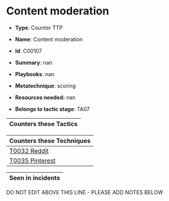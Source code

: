 # Content moderation

* **Type**: Counter TTP

* **Name**: Content moderation

* **Id**: C00107

* **Summary**: nan

* **Playbooks**: nan

* **Metatechnique**: scoring

* **Resources needed:** nan

* **Belongs to tactic stage**: TA07


| Counters these Tactics |
| ---------------------- |



| Counters these Techniques |
| ------------------------- |
| [T0032 Reddit](../techniques/T0032.md) |
| [T0035 Pinterest](../techniques/T0035.md) |



| Seen in incidents |
| ----------------- |


DO NOT EDIT ABOVE THIS LINE - PLEASE ADD NOTES BELOW